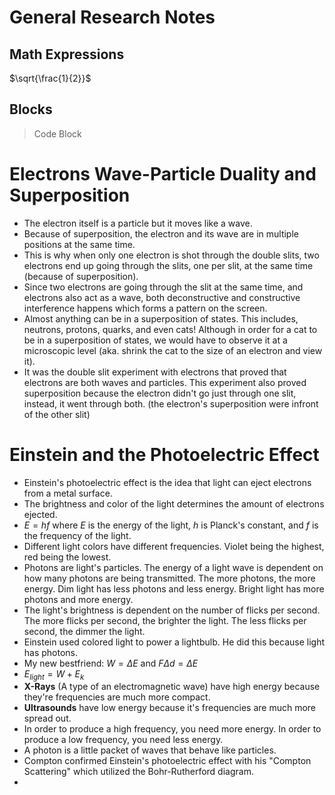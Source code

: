 <script type="text/javascript" src="http://cdn.mathjax.org/mathjax/latest/MathJax.js?config=TeX-AMS-MML_HTMLorMML"></script>
<script type="text/x-mathjax-config">
  MathJax.Hub.Config({ tex2jax: {inlineMath: [['$', '$']]}, messageStyle: "none" });
</script>

# General Research Notes

## Math Expressions
$\sqrt{\frac{1}{2}}$

## Blocks
> Code Block

# Electrons Wave-Particle Duality and Superposition
- The electron itself is a particle but it moves like a wave.
- Because of superposition, the electron and its wave are in multiple positions at the same time.
- This is why when only one electron is shot through the double slits, two electrons end up going through the slits, one per slit, at the same time (because of superposition).
- Since two electrons are going through the slit at the same time, and electrons also act as a wave, both deconstructive and constructive interference happens which forms a pattern on the screen.
- Almost anything can be in a superposition of states. This includes, neutrons, protons, quarks, and even cats! Although in order for a cat to be in a superposition of states, we would have to observe it at a microscopic level (aka. shrink the cat to the size of an electron and view it).
- It was the double slit experiment with electrons that proved that electrons are both waves and particles. This experiment also proved superposition because the electron didn't go just through one slit, instead, it went through both. (the electron's superposition were infront of the other slit)

# Einstein and the Photoelectric Effect
- Einstein's photoelectric effect is the idea that light can eject electrons from a metal surface.
- The brightness and color of the light determines the amount of electrons ejected.
- $E = hf$ where $E$ is the energy of the light, $h$ is Planck's constant, and $f$ is the frequency of the light.
- Different light colors have different frequencies. Violet being the highest, red being the lowest.
- Photons are light's particles. The energy of a light wave is dependent on how many photons are being transmitted. The more photons, the more energy. Dim light has less photons and less energy. Bright light has more photons and more energy.
- The light's brightness is dependent on the number of flicks per second. The more flicks per second, the brighter the light. The less flicks per second, the dimmer the light.
- Einstein used colored light to power a lightbulb. He did this because light has photons.
- My new bestfriend: $W = \Delta E$ and $F\Delta d = \Delta E$
- $E_{light} = W + E_k$
- **X-Rays** (A type of an electromagnetic wave) have high energy because they're frequencies are much more compact.
- **Ultrasounds** have low energy because it's frequencies are much more spread out.
- In order to produce a high frequency, you need more energy. In order to produce a low frequency, you need less energy.
- A photon is a little packet of waves that behave like particles.
- Compton confirmed Einstein's photoelectric effect with his "Compton Scattering" which utilized the Bohr-Rutherford diagram.
- 